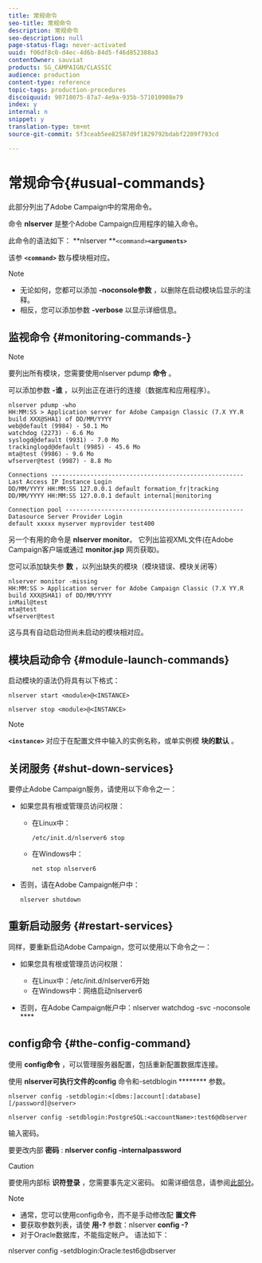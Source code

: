 ```yaml
---
title: 常规命令
seo-title: 常规命令
description: 常规命令
seo-description: null
page-status-flag: never-activated
uuid: f06df8c0-d4ec-4d6b-84d5-f46d852388a3
contentOwner: sauviat
products: SG_CAMPAIGN/CLASSIC
audience: production
content-type: reference
topic-tags: production-procedures
discoiquuid: 90718075-87a7-4e9a-935b-571010908e79
index: y
internal: n
snippet: y
translation-type: tm+mt
source-git-commit: 5f3ceab5ee82587d9f1829792bdabf2209f793cd

---
```



# 常规命令{#usual-commands}

此部分列出了Adobe Campaign中的常用命令。

命令 **nlserver** 是整个Adobe Campaign应用程序的输入命令。

此命令的语法如下： **nlserver **`<command>`****`<arguments>`****

该参 **`<command>`** 数与模块相对应。

>[!NOTE]
>
>* 无论如何，您都可以添加 **-noconsole参数** ，以删除在启动模块后显示的注释。
>* 相反，您可以添加参数 **-verbose** 以显示详细信息。
>



## 监视命令 {#monitoring-commands-}

>[!NOTE]
>
>要列出所有模块，您需要使用nlserver pdump **命令** 。

可以添加参数 **-谁** ，以列出正在进行的连接（数据库和应用程序）。

```
nlserver pdump -who
HH:MM:SS > Application server for Adobe Campaign Classic (7.X YY.R build XXX@SHA1) of DD/MM/YYYY
web@default (9984) - 50.1 Mo
watchdog (2273) - 6.6 Mo
syslogd@default (9931) - 7.0 Mo
trackinglogd@default (9985) - 45.6 Mo
mta@test (9986) - 9.6 Mo
wfserver@test (9987) - 8.8 Mo

Connections ------------------------------------------------------
Last Access IP Instance Login 
DD/MM/YYYY HH:MM:SS 127.0.0.1 default formation_fr|tracking
DD/MM/YYYY HH:MM:SS 127.0.0.1 default internal|monitoring

Connection pool --------------------------------------------------
Datasource Server Provider Login 
default xxxxx myserver myprovider test400
```

另一个有用的命令是 **nlserver monitor**。 它列出监视XML文件(在Adobe Campaign客户端或通过 **monitor.jsp** 网页获取)。

您可以添加缺失参 **数** ，以列出缺失的模块（模块错误、模块关闭等）

```
nlserver monitor -missing
HH:MM:SS > Application server for Adobe Campaign Classic (7.X YY.R build XXX@SHA1) of DD/MM/YYYY
inMail@test
mta@test
wfserver@test
```

这与具有自动启动但尚未启动的模块相对应。

## 模块启动命令 {#module-launch-commands}

启动模块的语法仍将具有以下格式：

```
nlserver start <module>@<INSTANCE>
```

```
nlserver stop <module>@<INSTANCE>
```

>[!NOTE]
>
>**`<instance>`** 对应于在配置文件中输入的实例名称，或单实例模 **块的默认** 。

## 关闭服务 {#shut-down-services}

要停止Adobe Campaign服务，请使用以下命令之一：

* 如果您具有根或管理员访问权限：

   * 在Linux中：

      ```
      /etc/init.d/nlserver6 stop
      ```

   * 在Windows中：

      ```
      net stop nlserver6
      ```

* 否则，请在Adobe Campaign帐户中：

   ```
   nlserver shutdown 
   ```

## 重新启动服务 {#restart-services}

同样，要重新启动Adobe Campaign，您可以使用以下命令之一：

* 如果您具有根或管理员访问权限：

   * 在Linux中：/etc/init.d/nlserver6开始
   * 在Windows中：网络启动nlserver6

* 否则，在Adobe Campaign帐户中：nlserver watchdog -svc -noconsole ****

## config命令 {#the-config-command}

使用 **config命令** ，可以管理服务器配置，包括重新配置数据库连接。

使用 **nlserver可执行文件的config** 命令和-setdblogin ******** 参数。

```
nlserver config -setdblogin:<[dbms:]account[:database][/password]@server>
```

```
nlserver config -setdblogin:PostgreSQL:<accountName>:test6@dbserver
```

输入密码。

要更改内部 **密码** : **nlserver config -internalpassword**

>[!CAUTION]
>
>要使用内部标 **识符登录** ，您需要事先定义密码。 如需详细信息，请参阅[此部分](../../installation/using/campaign-server-configuration.md#internal-identifier)。

>[!NOTE]
>
>* 通常，您可以使用config命令，而不是手动修改配 **置文件**
>* 要获取参数列表，请使 **用-?** 参数：nlserver **config -?**
>* 对于Oracle数据库，不能指定帐户。 语法如下：
>
>  
nlserver config -setdblogin:Oracle:test6@dbserver


